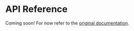 # API Reference

Coming soon! For now refer to the [original documentation](http://docs.nwjs.io/en/latest/).
